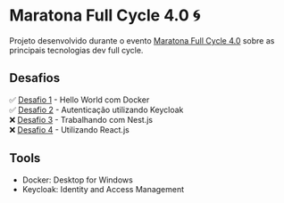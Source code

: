 # Maratona Full Cycle 4.0 :cyclone:

Projeto desenvolvido durante o evento [Maratona Full Cycle 4.0](http://maratona.fullcycle.com.br/) sobre as principais tecnologias dev full cycle.

## Desafios

:white_check_mark: [Desafio 1](https://github.com/l4ur4oliveira/maratona-full-cycle-4/tree/master/desafio-1) - Hello World com Docker
<br>:white_check_mark: [Desafio 2](https://github.com/l4ur4oliveira/maratona-full-cycle-4/tree/master/desafio-2) - Autenticação utilizando Keycloak
<br>:x: [Desafio 3](https://github.com/l4ur4oliveira/maratona-full-cycle-4/tree/master/desafio-3) - Trabalhando com Nest.js
<br>:x: [Desafio 4](https://github.com/l4ur4oliveira/maratona-full-cycle-4/tree/master/desafio-4) - Utilizando React.js

## Tools

- Docker: Desktop for Windows
- Keycloak: Identity and Access Management
